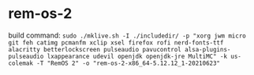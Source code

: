# rem-os-2

build command: `sudo ./mklive.sh -I ./includedir/ -p "xorg jwm micro git feh catimg pcmanfm xclip xsel firefox rofi nerd-fonts-ttf alacritty betterlockscreen pulseaudio pavucontrol alsa-plugins-pulseaudio lxappearance udevil openjdk openjdk-jre MultiMC" -k us-colemak -T "RemOS 2" -o "rem-os-2-x86_64-5.12.12_1-20210623"`
